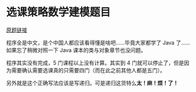# 选课策略数学建模题目

[原题链接](https://shimo.im/yQ8H9Web3lm6wN0E)

程序全是中文，是个中国人都应该看得懂是啥吧……毕竟大家都学了 Java 了……如果忘了稍微对照一下 Java 课本的类与对象章节也没问题。

程序其实没有完成，5 门课程以上没有计算。其实到 4 门就可以停止了，但是因为需要确认需要选课真的只需要四门（而在此之前其他人都是五门）。

另外就是这个正确写法应该是写递归。可是递归这货特么**太！麻！烦！了！**